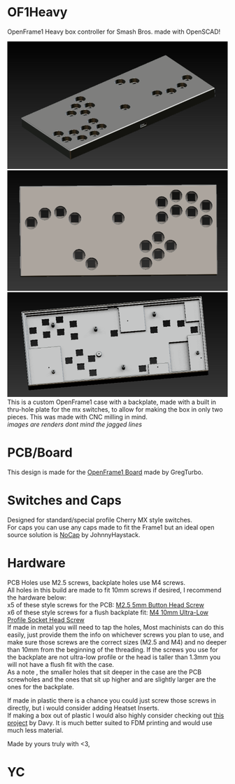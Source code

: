 # OF1Heavy
OpenFrame1 Heavy box controller for Smash Bros. made with OpenSCAD!

![Angle](https://github.com/castr06/OF1Heavy/blob/main/imgs/angle.PNG?raw=true)
![Top](https://github.com/castr06/OF1Heavy/blob/main/imgs/top.PNG?raw=true)
![Back](https://github.com/castr06/OF1Heavy/blob/main/imgs/back.PNG?raw=true)
This is a custom OpenFrame1 case with a backplate, made with a built in thru-hole plate for the mx switches, to allow for making the box in only two pieces. This was made with CNC milling in mind. <br>
*images are renders dont mind the jagged lines*

# PCB/Board
This design is made for the [OpenFrame1 Board](https://github.com/GregTurbo/Open-Frame1) made by GregTurbo.

# Switches and Caps
Designed for standard/special profile Cherry MX style switches.<br>
For caps you can use any caps made to fit the Frame1 but an ideal open source solution is [NoCap](https://github.com/JonnyHaystack/NoCap) by JohnnyHaystack.

# Hardware
PCB Holes use M2.5 screws, backplate holes use M4 screws. <br>
All holes in this build are made to fit 10mm screws if desired, I recommend the hardware below: <br>
x5 of these style screws for the PCB: [M2.5 5mm Button Head Screw](https://www.mcmaster.com/92095A457/)<br>
x6 of these style screws for a flush backplate fit: [M4 10mm Ultra-Low Profile Socket Head Screw](https://www.mcmaster.com/product/90358A006)<br>
If made in metal you will need to tap the holes, Most machinists can do this easily, just provide them the info on whichever screws you plan to use, and make sure those screws are the correct sizes (M2.5 and M4) and no deeper than 10mm from the beginning of the threading. If the screws you use for the backplate are not ultra-low profile or the head is taller than 1.3mm you will not have a flush fit with the case.<br>
As a note , the smaller holes that sit deeper in the case are the PCB screwholes and the ones that sit up higher and are slightly larger are the ones for the backplate.

If made in plastic there is a chance you could just screw those screws in directly, but i would consider adding Heatset Inserts.<br>
If making a box out of plastic I would also highly consider checking out [this project](https://www.printables.com/model/394573-openframe1-full-case) by Davy.
It is much better suited to FDM printing and would use much less material.


Made by yours truly with <3,
# YC
